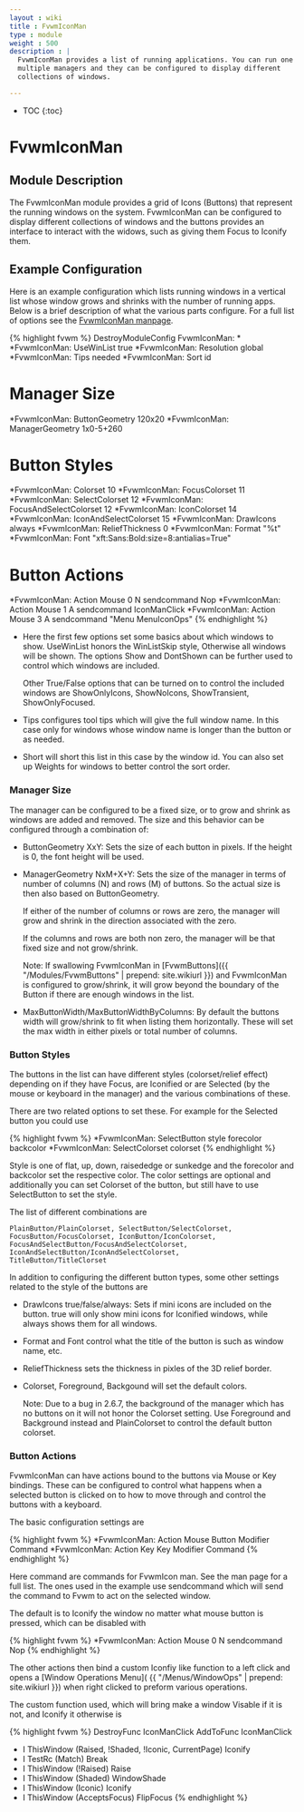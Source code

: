 ```yaml
---
layout : wiki
title : FvwmIconMan
type : module
weight : 500
description : |
  FvwmIconMan provides a list of running applications. You can run one or
  multiple managers and they can be configured to display different
  collections of windows.

---
```

* TOC
{:toc}

# FvwmIconMan

## Module Description

The FvwmIconMan module provides a grid of Icons (Buttons) that represent
the running windows on the system. FvwmIconMan can be configured to
display different collections of windows and the buttons provides an
interface to interact with the widows, such as giving them Focus
to Iconify them.

## Example Configuration

Here is an example configuration which lists running windows in a
vertical list whose window grows and shrinks with the number of running
apps. Below is a brief description of what the various parts configure.
For a full list of options see the [FvwmIconMan manpage](
http://fvwm.org/documentation/manpages/FvwmIconMan.html).

{% highlight fvwm %}
DestroyModuleConfig FvwmIconMan: *
*FvwmIconMan: UseWinList true
*FvwmIconMan: Resolution global
*FvwmIconMan: Tips needed
*FvwmIconMan: Sort id

# Manager Size
*FvwmIconMan: ButtonGeometry 120x20
*FvwmIconMan: ManagerGeometry 1x0-5+260

# Button Styles
*FvwmIconMan: Colorset 10
*FvwmIconMan: FocusColorset 11
*FvwmIconMan: SelectColorset 12
*FvwmIconMan: FocusAndSelectColorset 12
*FvwmIconMan: IconColorset 14
*FvwmIconMan: IconAndSelectColorset 15
*FvwmIconMan: DrawIcons always
*FvwmIconMan: ReliefThickness 0
*FvwmIconMan: Format "%t"
*FvwmIconMan: Font "xft:Sans:Bold:size=8:antialias=True"

# Button Actions
*FvwmIconMan: Action Mouse 0 N sendcommand Nop
*FvwmIconMan: Action Mouse 1 A sendcommand IconManClick
*FvwmIconMan: Action Mouse 3 A sendcommand "Menu MenuIconOps"
{% endhighlight %}

+ Here the first few options set some basics about which windows to show.
  UseWinList honors the WinListSkip style, Otherwise all windows will be
  shown. The options Show and DontShown can be further used to control
  which windows are included.

  Other True/False options that can be turned on to control the included
  windows are ShowOnlyIcons, ShowNoIcons, ShowTransient, ShowOnlyFocused.

+ Tips configures tool tips which will give the full window name. In this
  case only for windows whose window name is longer than the button or
  as needed.

+ Short will short this list in this case by the window id. You can also
  set up Weights for windows to better control the sort order.
  

### Manager Size

The manager can be configured to be a fixed size, or to grow and shrink
as windows are added and removed. The size and this behavior can be configured
through a combination of:

+ ButtonGeometry XxY: Sets the size of each button in pixels. If the height
  is 0, the font height will be used.

+ ManagerGeometry NxM+X+Y: Sets the size of the manager in terms of number
  of columns (N) and rows (M) of buttons. So the actual size is then also
  based on ButtonGeometry.

  If either of the number of columns or rows are zero, the manager will
  grow and shrink in the direction associated with the zero.

  If the columns and rows are both non zero, the manager will be that
  fixed size and not grow/shrink.

  Note: If swallowing FvwmIconMan in
  [FvwmButtons]({{ "/Modules/FvwmButtons" | prepend: site.wikiurl }})
  and FvwmIconMan is configured to grow/shrink, it will grow beyond
  the boundary of the Button if there are enough windows in the list.

+ MaxButtonWidth/MaxButtonWidthByColumns: By default the buttons width
  will grow/shrink to fit when listing them horizontally. These will
  set the max width in either pixels or total number of columns.

### Button Styles

The buttons in the list can have different styles (colorset/relief effect)
depending on if they have Focus, are Iconified or are Selected (by the
mouse or keyboard in the manager) and the various combinations of these.

There are two related options to set these. For example for the Selected
button you could use

{% highlight fvwm %}
*FvwmIconMan: SelectButton style forecolor backcolor
*FvwmIconMan: SelectColorset colorset
{% endhighlight %}

Style is one of flat, up, down, raisededge or sunkedge and the forecolor
and backcolor set the respective color. The color settings are optional
and additionally you can set Colorset of the button, but still have to
use SelectButton to set the style.

The list of different combinations are

    PlainButton/PlainColorset, SelectButton/SelectColorset,
    FocusButton/FocusColorset, IconButton/IconColorset,
    FocusAndSelectButton/FocusAndSelectColorset,
    IconAndSelectButton/IconAndSelectColorset,
    TitleButton/TitleClorset

In addition to configuring the different button types, some other settings
related to the style of the buttons are

+ DrawIcons true/false/always: Sets if mini icons are included on the button.
  true will only show mini icons for Iconified windows, while always shows
  them for all windows.

+ Format and Font control what the title of the button is such as window
  name, etc.

+ ReliefThickness sets the thickness in pixles of the 3D relief border.

+ Colorset, Foreground, Backgound will set the default colors.

  Note: Due to a bug in 2.6.7, the background of the manager which
  has no buttons on it will not honor the Colorset setting. Use
  Foreground and Background instead and PlainColorset to control
  the default button colorset.

### Button Actions

FvwmIconMan can have actions bound to the buttons via Mouse or Key
bindings. These can be configured to control what happens when a
selected button is clicked on to how to move through and control
the buttons with a keyboard.

The basic configuration settings are

{% highlight fvwm %}
*FvwmIconMan: Action Mouse Button Modifier Command
*FvwmIconMan: Action Key Key Modifier Command
{% endhighlight %}

Here command are commands for FvwmIcon man. See the man page for a full
list. The ones used in the example use sendcommand which will send
the command to Fvwm to act on the selected window.

The default is to Iconify the window no matter what mouse button is pressed,
which can be disabled with

{% highlight fvwm %}
*FvwmIconMan: Action Mouse 0 N sendcommand Nop
{% endhighlight %}

The other actions then bind a custom Iconfiy like function to a left click
and opens a [Window Operations Menu](
{{ "/Menus/WindowOps" | prepend: site.wikiurl }}) when right clicked to
preform various operations.

The custom function used, which will bring make a window Visable if it is not,
and Iconify it otherwise is

{% highlight fvwm %}
DestroyFunc IconManClick
AddToFunc   IconManClick
+ I ThisWindow (Raised, !Shaded, !Iconic, CurrentPage) Iconify
+ I TestRc (Match) Break
+ I ThisWindow (!Raised) Raise
+ I ThisWindow (Shaded) WindowShade
+ I ThisWindow (Iconic) Iconify
+ I ThisWindow (AcceptsFocus) FlipFocus
{% endhighlight %}

